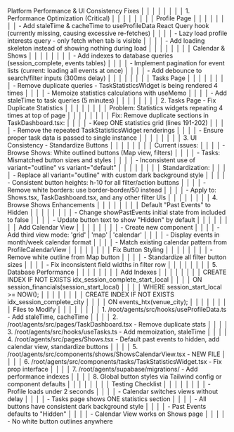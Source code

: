 Platform Performance & UI Consistency Fixes                                                                                                                                         │ │
│ │                                                                                                                                                                                     │ │
│ │ 1. Performance Optimization (Critical)                                                                                                                                              │ │
│ │                                                                                                                                                                                     │ │
│ │ Profile Page                                                                                                                                                                        │ │
│ │                                                                                                                                                                                     │ │
│ │ - Add staleTime & cacheTime to useProfileData React Query hook (currently missing, causing excessive re-fetches)                                                                    │ │
│ │ - Lazy load profile interests query - only fetch when tab is visible                                                                                                                │ │
│ │ - Add loading skeleton instead of showing nothing during load                                                                                                                       │ │
│ │                                                                                                                                                                                     │ │
│ │ Calendar & Shows                                                                                                                                                                    │ │
│ │                                                                                                                                                                                     │ │
│ │ - Add indexes to database queries (session_complete, events tables)                                                                                                                 │ │
│ │ - Implement pagination for event lists (current: loading all events at once)                                                                                                        │ │
│ │ - Add debounce to search/filter inputs (300ms delay)                                                                                                                                │ │
│ │                                                                                                                                                                                     │ │
│ │ Tasks Page                                                                                                                                                                          │ │
│ │                                                                                                                                                                                     │ │
│ │ - Remove duplicate queries - TaskStatisticsWidget is being rendered 4 times                                                                                                         │ │
│ │ - Memoize statistics calculations with useMemo                                                                                                                                      │ │
│ │ - Add staleTime to task queries (5 minutes)                                                                                                                                         │ │
│ │                                                                                                                                                                                     │ │
│ │ 2. Tasks Page - Fix Duplicate Statistics                                                                                                                                            │ │
│ │                                                                                                                                                                                     │ │
│ │ Problem: Statistics widgets repeating 4 times at top of page                                                                                                                        │ │
│ │                                                                                                                                                                                     │ │
│ │ Fix: Remove duplicate sections in TaskDashboard.tsx:                                                                                                                                │ │
│ │ - Keep ONE statistics grid (lines 191-202)                                                                                                                                          │ │
│ │ - Remove the repeated TaskStatisticsWidget renderings                                                                                                                               │ │
│ │ - Ensure proper task data is passed to single instance                                                                                                                              │ │
│ │                                                                                                                                                                                     │ │
│ │ 3. UI Consistency - Standardize Buttons                                                                                                                                             │ │
│ │                                                                                                                                                                                     │ │
│ │ Current issues:                                                                                                                                                                     │ │
│ │ - Browse Shows: White outlined buttons (Map view, filters)                                                                                                                          │ │
│ │ - Tasks: Mismatched button sizes and styles                                                                                                                                         │ │
│ │ - Inconsistent use of variant="outline" vs variant="default"                                                                                                                        │ │
│ │                                                                                                                                                                                     │ │
│ │ Standardization:                                                                                                                                                                    │ │
│ │ - Replace all variant="outline" with custom dark background style                                                                                                                   │ │
│ │ - Consistent button heights: h-10 for all filter/action buttons                                                                                                                     │ │
│ │ - Remove white borders: use border-border/50 instead                                                                                                                                │ │
│ │ - Apply to: Shows.tsx, TaskDashboard.tsx, and any other filter UIs                                                                                                                  │ │
│ │                                                                                                                                                                                     │ │
│ │ 4. Browse Shows Enhancements                                                                                                                                                        │ │
│ │                                                                                                                                                                                     │ │
│ │ Default "Past Events" to Hidden                                                                                                                                                     │ │
│ │                                                                                                                                                                                     │ │
│ │ - Change showPastEvents initial state from included to false                                                                                                                        │ │
│ │ - Update button text to show "Hidden" by default                                                                                                                                    │ │
│ │                                                                                                                                                                                     │ │
│ │ Add Calendar View                                                                                                                                                                   │ │
│ │                                                                                                                                                                                     │ │
│ │ - Create new <ShowsCalendarView> component                                                                                                                                          │ │
│ │ - Add third view mode: 'grid' | 'map' | 'calendar'                                                                                                                                  │ │
│ │ - Display events in month/week calendar format                                                                                                                                      │ │
│ │ - Match existing calendar pattern from ProfileCalendarView                                                                                                                          │ │
│ │                                                                                                                                                                                     │ │
│ │ Fix Button Styling                                                                                                                                                                  │ │
│ │                                                                                                                                                                                     │ │
│ │ - Remove white outline from Map button                                                                                                                                              │ │
│ │ - Standardize all filter button sizes                                                                                                                                               │ │
│ │ - Fix inconsistent field widths in filter row                                                                                                                                       │ │
│ │                                                                                                                                                                                     │ │
│ │ 5. Database Performance                                                                                                                                                             │ │
│ │                                                                                                                                                                                     │ │
│ │ Add Indexes                                                                                                                                                                         │ │
│ │                                                                                                                                                                                     │ │
│ │ CREATE INDEX IF NOT EXISTS idx_session_complete_start_local                                                                                                                         │ │
│ │   ON session_financials(session_start_local)                                                                                                                                        │ │
│ │   WHERE session_start_local >= NOW();                                                                                                                                               │ │
│ │                                                                                                                                                                                     │ │
│ │ CREATE INDEX IF NOT EXISTS idx_session_complete_city                                                                                                                                │ │
│ │   ON events_htx(venue_city);                                                                                                                                                        │ │
│ │                                                                                                                                                                                     │ │
│ │ Files to Modify                                                                                                                                                                     │ │
│ │                                                                                                                                                                                     │ │
│ │ 1. /root/agents/src/hooks/useProfileData.ts - Add staleTime, cacheTime                                                                                                              │ │
│ │ 2. /root/agents/src/pages/TaskDashboard.tsx - Remove duplicate stats                                                                                                                │ │
│ │ 3. /root/agents/src/hooks/useTasks.ts - Add memoization, staleTime                                                                                                                  │ │
│ │ 4. /root/agents/src/pages/Shows.tsx - Default past events to hidden, add calendar view, standardize buttons                                                                         │ │
│ │ 5. /root/agents/src/components/shows/ShowsCalendarView.tsx - NEW FILE                                                                                                               │ │
│ │ 6. /root/agents/src/components/tasks/TaskStatisticsWidget.tsx - Fix prop interface                                                                                                  │ │
│ │ 7. /root/agents/supabase/migrations/ - Add performance indexes                                                                                                                      │ │
│ │ 8. Global button styles via Tailwind config or component defaults                                                                                                                   │ │
│ │                                                                                                                                                                                     │ │
│ │ Testing Checklist                                                                                                                                                                   │ │
│ │                                                                                                                                                                                     │ │
│ │ - Profile loads under 2 seconds                                                                                                                                                     │ │
│ │ - Calendar switches views without delay                                                                                                                                             │ │
│ │ - Tasks page shows ONE statistics section                                                                                                                                           │ │
│ │ - All buttons have consistent dark background style                                                                                                                                 │ │
│ │ - Past Events defaults to "Hidden"                                                                                                                                                  │ │
│ │ - Calendar View works on Shows page                                                                                                                                                 │ │
│ │ - No white button outlines anywhere  